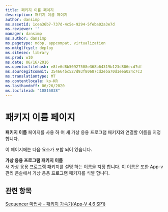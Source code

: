 ```yaml
---
title: 패키지 이름 페이지
description: 패키지 이름 페이지
author: dansimp
ms.assetid: 1cea36b7-737d-4c5e-9294-5feba02a3e7d
ms.reviewer: ''
manager: dansimp
ms.author: dansimp
ms.pagetype: mdop, appcompat, virtualization
ms.mktglfcycl: deploy
ms.sitesec: library
ms.prod: w10
ms.date: 06/16/2016
ms.openlocfilehash: e8fe6d8b50927508e368b64319b123d806ecd7df
ms.sourcegitcommit: 354664bc527d93f80687cd2eba70d1eea024c7c3
ms.translationtype: MT
ms.contentlocale: ko-KR
ms.lasthandoff: 06/26/2020
ms.locfileid: "10816038"
---
```

# 패키지 이름 페이지


**패키지 이름** 페이지를 사용 하 여 새 가상 응용 프로그램 패키지와 연결할 이름을 지정 합니다.

이 페이지에는 다음 요소가 포함 되어 있습니다.

<a href="" id="virtual-application-package-name"></a>**가상 응용 프로그램 패키지 이름**  
새 가상 응용 프로그램 패키지를 설명 하는 이름을 지정 합니다. 이 이름은 또한 App-v 관리 콘솔에서 가상 응용 프로그램 패키지를 식별 합니다.

## 관련 항목


[Sequencer 마법사 - 패키지 가속기(App-V 4.6 SP1)](sequencer-wizard---package-accelerator--appv-46-sp1-.md)

 

 





